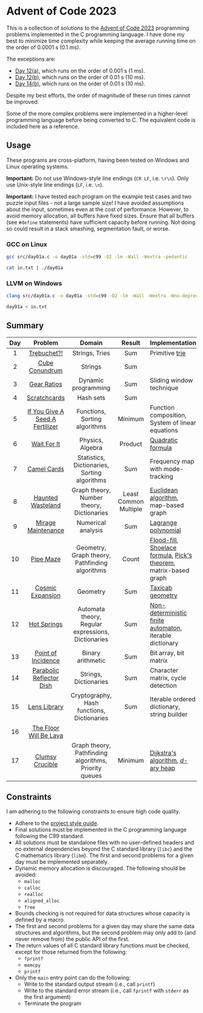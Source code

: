 # Advent of Code 2023

This is a collection of solutions to the
[Advent of Code 2023](https://adventofcode.com/2023) programming problems
implemented in the C programming language. I have done my best to minimize time
complexity while keeping the average running time on the order of 0.0001 s
(0.1 ms).

The exceptions are:

- [Day 12(a)](src/day12a.c), which runs on the order of
  0.001 s (1 ms).
- [Day 12(b)](src/day12b.c), which runs on the order of 0.01 s
  (10 ms).
- [Day 14(b)](src/day14b.c), which runs on the order of 0.01 s (10 ms).

Despite my best efforts, the order of magnitude of these run times
cannot be improved.

Some of the more complex problems were implemented in a higher-level
programming language before being converted to C. The equivalent code is
included here as a reference.

## Usage

These programs are cross-platform, having been tested on Windows and Linux
operating systems.

**Important:** Do not use Windows-style line endings (`CR LF`, i.e. `\r\n`).
Only use Unix-style line endings (`LF`, i.e. `\n`).

**Important:** I have tested each program on the example test cases and two
puzzle input files - not a large sample size! I have avoided assumptions about
the input, sometimes even at the cost of performance. However, to avoid memory
allocation, all buffers have fixed sizes. Ensure that all buffers (see `#define`
statements) have sufficient capacity before running. Not doing so could result
in a stack smashing, segmentation fault, or worse.

### GCC on Linux

```sh
gcc src/day01a.c -o day01a -std=c99 -O2 -lm -Wall -Wextra -pedantic

cat in.txt | ./day01a
```

### LLVM on Windows

```sh
clang src/day01a.c -o day01a -std=c99 -O2 -lm -Wall -Wextra -Wno-deprecated-declarations -pedantic

day01a < in.txt
```

## Summary

| Day |                     Problem                     |                        Domain                         |        Result         | Implementation                                                                                                                                                                                                    |
| :-: | :---------------------------------------------: | :---------------------------------------------------: | :-------------------: | :---------------------------------------------------------------------------------------------------------------------------------------------------------------------------------------------------------------- |
|  1  |           [Trebuchet?!](src/day01b.c)           |                    Strings, Tries                     |          Sum          | Primitive [trie](https://en.wikipedia.org/wiki/Trie)                                                                                                                                                              |
|  2  |         [Cube Conundrum](src/day02b.c)          |                        Strings                        |          Sum          |                                                                                                                                                                                                                   |
|  3  |           [Gear Ratios](src/day03b.c)           |                  Dynamic programming                  |          Sum          | Sliding window technique                                                                                                                                                                                          |
|  4  |          [Scratchcards](src/day04b.c)           |                       Hash sets                       |          Sum          |                                                                                                                                                                                                                   |
|  5  | [If You Give A Seed A Fertilizer](src/day05b.c) |             Functions, Sorting algorithms             |        Minimum        | Function composition, System of linear equations                                                                                                                                                                  |
|  6  |           [Wait For It](src/day06b.c)           |                   Physics, Algebra                    |        Product        | [Quadratic formula](https://en.wikipedia.org/wiki/Quadratic_formula)                                                                                                                                              |
|  7  |           [Camel Cards](src/day07b.c)           |     Statistics, Dictionaries, Sorting algorithms      |          Sum          | Frequency map with mode-tracking                                                                                                                                                                                  |
|  8  |        [Haunted Wasteland](src/day08b.c)        |       Graph theory, Number theory, Dictionaries       | Least Common Multiple | [Euclidean algorithm](https://en.wikipedia.org/wiki/Euclidean_algorithm), map-based graph                                                                                                                         |
|  9  |       [Mirage Maintenance](src/day09b.c)        |                  Numerical analysis                   |          Sum          | [Lagrange polynomial](https://en.wikipedia.org/wiki/Lagrange_polynomial)                                                                                                                                          |
| 10  |            [Pipe Maze](src/day10b.c)            |    Geometry, Graph theory, Pathfinding algorithms     |         Count         | [Flood-fill](https://en.wikipedia.org/wiki/Flood_fill), [Shoelace formula](https://en.wikipedia.org/wiki/Shoelace_formula), [Pick\'s theorem](https://en.wikipedia.org/wiki/Pick%27s_theorem), matrix-based graph |
| 11  |        [Cosmic Expansion](src/day11b.c)         |                       Geometry                        |          Sum          | [Taxicab geometry](https://en.wikipedia.org/wiki/Taxicab_geometry)                                                                                                                                                |
| 12  |           [Hot Springs](src/day12b.c)           |  Automata theory, Regular expressions, Dictionaries   |          Sum          | [Non-deterministic finite automaton](https://en.m.wikipedia.org/wiki/Nondeterministic_finite_automaton), iterable dictionary                                                                                      |
| 13  |       [Point of Incidence](src/day13b.c)        |                   Binary arithmetic                   |          Sum          | Bit array, bit matrix                                                                                                                                                                                             |
| 14  |    [Parabolic Reflector Dish](src/day14b.c)     |                 Strings, Dictionaries                 |          Sum          | Character matrix, cycle detection                                                                                                                                                                                 |
| 15  |          [Lens Library](src/day15b.c)           |      Cryptography, Hash functions, Dictionaries       |          Sum          | Iterable ordered dictionary, string builder                                                                                                                                                                       |
| 16  |     [The Floor Will Be Lava](src/day16b.c)      |                                                       |                       |                                                                                                                                                                                                                   |
| 17  |         [Clumsy Crucible](src/day17b.c)         | Graph theory, Pathfinding algorithms, Priority queues |        Minimum        | [Dijkstra\'s algorithm](https://en.wikipedia.org/wiki/Dijkstra%27s_algorithm), [_d_-ary heap](https://en.wikipedia.org/wiki/D-ary_heap)                                                                           |

## Constraints

I am adhering to the following constraints to ensure high code quality.

- Adhere to the [project style guide](cstyle.md).
- Final solutions must be implemented in the C programming language following
  the C99 standard.
- All solutions must be standalone files with no user-defined headers and no
  external dependencies beyond the C standard library (`libc`) and the C
  mathematics library (`libm`). The first and second problems for a given day
  must be implemented separately.
- Dynamic memory allocation is discouraged. The following should be avoided:
  - `malloc`
  - `calloc`
  - `realloc`
  - `aligned_alloc`
  - `free`
- Bounds checking is not required for data structures whose capacity is defined
  by a macro.
- The first and second problems for a given day may share the same data
  structures and algorithms, but the second problem may only add to (and never
  remove from) the public API of the first.
- The return values of all C standard library functions must be checked, except
  for those returned from the following:
  - `fprintf`
  - `memcpy`
  - `printf`
- Only the `main` entry point can do the following:
  - Write to the standard output stream (i.e., call `printf`)
  - Write to the standard error stream (i.e., call `fprintf` with `stderr` as
    the first argument)
  - Terminate the program
